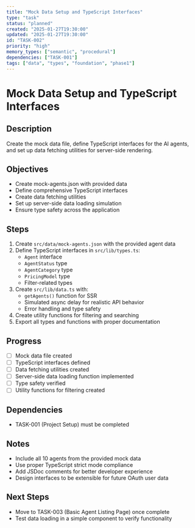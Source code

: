 ```yaml
---
title: "Mock Data Setup and TypeScript Interfaces"
type: "task"
status: "planned"
created: "2025-01-27T19:30:00"
updated: "2025-01-27T19:30:00"
id: "TASK-002"
priority: "high"
memory_types: ["semantic", "procedural"]
dependencies: ["TASK-001"]
tags: ["data", "types", "foundation", "phase1"]
---
```


# Mock Data Setup and TypeScript Interfaces

## Description
Create the mock data file, define TypeScript interfaces for the AI agents, and set up data fetching utilities for server-side rendering.

## Objectives
- Create mock-agents.json with provided data
- Define comprehensive TypeScript interfaces
- Create data fetching utilities
- Set up server-side data loading simulation
- Ensure type safety across the application

## Steps
1. Create `src/data/mock-agents.json` with the provided agent data
2. Define TypeScript interfaces in `src/lib/types.ts`:
   - `Agent` interface
   - `AgentStatus` type
   - `AgentCategory` type
   - `PricingModel` type
   - Filter-related types
3. Create `src/lib/data.ts` with:
   - `getAgents()` function for SSR
   - Simulated async delay for realistic API behavior
   - Error handling and type safety
4. Create utility functions for filtering and searching
5. Export all types and functions with proper documentation

## Progress
- [ ] Mock data file created
- [ ] TypeScript interfaces defined
- [ ] Data fetching utilities created
- [ ] Server-side data loading function implemented
- [ ] Type safety verified
- [ ] Utility functions for filtering created

## Dependencies
- TASK-001 (Project Setup) must be completed

## Notes
- Include all 10 agents from the provided mock data
- Use proper TypeScript strict mode compliance
- Add JSDoc comments for better developer experience
- Design interfaces to be extensible for future OAuth user data

## Next Steps
- Move to TASK-003 (Basic Agent Listing Page) once complete
- Test data loading in a simple component to verify functionality 